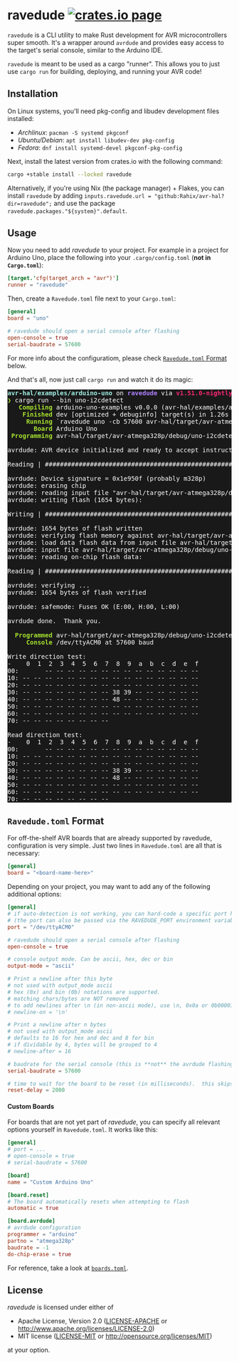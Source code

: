 ravedude [![crates.io page](https://img.shields.io/crates/v/ravedude.svg)](https://crates.io/crates/ravedude)
========
`ravedude` is a CLI utility to make Rust development for AVR microcontrollers
super smooth.  It's a wrapper around `avrdude` and provides easy access to the
target's serial console, similar to the Arduino IDE.

`ravedude` is meant to be used as a cargo "runner".  This allows you to just use
`cargo run` for building, deploying, and running your AVR code!

## Installation
On Linux systems, you'll need pkg-config and libudev development files
installed:

- *Archlinux*: `pacman -S systemd pkgconf`
- *Ubuntu/Debian*: `apt install libudev-dev pkg-config`
- *Fedora*: `dnf install systemd-devel pkgconf-pkg-config`

Next, install the latest version from crates.io with the following command:

```bash
cargo +stable install --locked ravedude
```

Alternatively, if you're using Nix (the package manager) + Flakes, you can
install `ravedude` by adding `inputs.ravedude.url =
"github:Rahix/avr-hal?dir=ravedude";` and use the package
`ravedude.packages."${system}".default`.

## Usage
Now you need to add *ravedude* to your project.  For example in a project for
Arduino Uno, place the following into your `.cargo/config.toml` (**not in
`Cargo.toml`**):

```toml
[target.'cfg(target_arch = "avr")']
runner = "ravedude"
```

Then, create a `Ravedude.toml` file next to your `Cargo.toml`:

```toml
[general]
board = "uno"

# ravedude should open a serial console after flashing
open-console = true
serial-baudrate = 57600
```

For more info about the configuratiom, please check [`Ravedude.toml`
Format](#ravedudetoml-format) below.

And that's all, now just call `cargo run` and watch it do its magic:

<pre style="background-color: #191919; color: #FFF"><font color="#A1EFE4"><b>avr-hal/examples/arduino-uno</b></font> on <font color="#AE81FF"><b>ravedude</b></font> via <font color="#F92672"><b>v1.51.0-nightly </b></font>
<font color="#A6E22E"><b>❯</b></font> cargo run --bin uno-i2cdetect
<font color="#A6E22E"><b>   Compiling</b></font> arduino-uno-examples v0.0.0 (avr-hal/examples/arduino-uno)
<font color="#A6E22E"><b>    Finished</b></font> dev [optimized + debuginfo] target(s) in 1.26s
<font color="#A6E22E"><b>     Running</b></font> `ravedude uno -cb 57600 avr-hal/target/avr-atmega328p/debug/uno-i2cdetect.elf`
<font color="#A6E22E"><b>       Board</b></font> Arduino Uno
<font color="#A6E22E"><b> Programming</b></font> avr-hal/target/avr-atmega328p/debug/uno-i2cdetect.elf <font color="#66D9EF"><b>=&gt;</b></font> /dev/ttyACM0

avrdude: AVR device initialized and ready to accept instructions

Reading | ################################################## | 100% 0.00s

avrdude: Device signature = 0x1e950f (probably m328p)
avrdude: erasing chip
avrdude: reading input file &quot;avr-hal/target/avr-atmega328p/debug/uno-i2cdetect.elf&quot;
avrdude: writing flash (1654 bytes):

Writing | ################################################## | 100% 0.27s

avrdude: 1654 bytes of flash written
avrdude: verifying flash memory against avr-hal/target/avr-atmega328p/debug/uno-i2cdetect.elf:
avrdude: load data flash data from input file avr-hal/target/avr-atmega328p/debug/uno-i2cdetect.elf:
avrdude: input file avr-hal/target/avr-atmega328p/debug/uno-i2cdetect.elf contains 1654 bytes
avrdude: reading on-chip flash data:

Reading | ################################################## | 100% 0.21s

avrdude: verifying ...
avrdude: 1654 bytes of flash verified

avrdude: safemode: Fuses OK (E:00, H:00, L:00)

avrdude done.  Thank you.

<font color="#A6E22E"><b>  Programmed</b></font> avr-hal/target/avr-atmega328p/debug/uno-i2cdetect.elf
<font color="#A6E22E"><b>     Console</b></font> /dev/ttyACM0 at 57600 baud

Write direction test:
-    0  1  2  3  4  5  6  7  8  9  a  b  c  d  e  f
00:       -- -- -- -- -- -- -- -- -- -- -- -- -- --
10: -- -- -- -- -- -- -- -- -- -- -- -- -- -- -- --
20: -- -- -- -- -- -- -- -- -- -- -- -- -- -- -- --
30: -- -- -- -- -- -- -- -- 38 39 -- -- -- -- -- --
40: -- -- -- -- -- -- -- -- 48 -- -- -- -- -- -- --
50: -- -- -- -- -- -- -- -- -- -- -- -- -- -- -- --
60: -- -- -- -- -- -- -- -- -- -- -- -- -- -- -- --
70: -- -- -- -- -- -- -- --

Read direction test:
-    0  1  2  3  4  5  6  7  8  9  a  b  c  d  e  f
00:       -- -- -- -- -- -- -- -- -- -- -- -- -- --
10: -- -- -- -- -- -- -- -- -- -- -- -- -- -- -- --
20: -- -- -- -- -- -- -- -- -- -- -- -- -- -- -- --
30: -- -- -- -- -- -- -- -- 38 39 -- -- -- -- -- --
40: -- -- -- -- -- -- -- -- 48 -- -- -- -- -- -- --
50: -- -- -- -- -- -- -- -- -- -- -- -- -- -- -- --
60: -- -- -- -- -- -- -- -- -- -- -- -- -- -- -- --
70: -- -- -- -- -- -- -- --
</pre>

## `Ravedude.toml` Format
For off-the-shelf AVR boards that are already supported by ravedude, configuration is very
simple.  Just two lines in `Ravedude.toml` are all that is necessary:

```toml
[general]
board = "<board-name-here>"
```

Depending on your project, you may want to add any of the following additional options:

```toml
[general]
# if auto-detection is not working, you can hard-code a specific port here
# (the port can also be passed via the RAVEDUDE_PORT environment variable)
port = "/dev/ttyACM0"

# ravedude should open a serial console after flashing
open-console = true

# console output mode. Can be ascii, hex, dec or bin
output-mode = "ascii"

# Print a newline after this byte
# not used with output_mode ascii
# hex (0x) and bin (0b) notations are supported.
# matching chars/bytes are NOT removed
# to add newlines after \n (in non-ascii mode), use \n, 0x0a or 0b00001010
# newline-on = '\n'

# Print a newline after n bytes
# not used with output_mode ascii
# defaults to 16 for hex and dec and 8 for bin
# if dividable by 4, bytes will be grouped to 4
# newline-after = 16

# baudrate for the serial console (this is **not** the avrdude flashing baudrate)
serial-baudrate = 57600

# time to wait for the board to be reset (in milliseconds).  this skips the manual prompt for resetting the board.
reset-delay = 2000
```

#### Custom Boards
For boards that are not yet part of _ravedude_, you can specify all relevant options yourself
in `Ravedude.toml`.  It works like this:

```toml
[general]
# port = ...
# open-console = true
# serial-baudrate = 57600

[board]
name = "Custom Arduino Uno"

[board.reset]
# The board automatically resets when attempting to flash
automatic = true

[board.avrdude]
# avrdude configuration
programmer = "arduino"
partno = "atmega328p"
baudrate = -1
do-chip-erase = true
```

For reference, take a look at [`boards.toml`](https://github.com/Rahix/avr-hal/blob/main/ravedude/src/boards.toml).

## License
*ravedude* is licensed under either of

 * Apache License, Version 2.0 ([LICENSE-APACHE](../LICENSE-APACHE) or http://www.apache.org/licenses/LICENSE-2.0)
 * MIT license ([LICENSE-MIT](../LICENSE-MIT) or http://opensource.org/licenses/MIT)

at your option.
